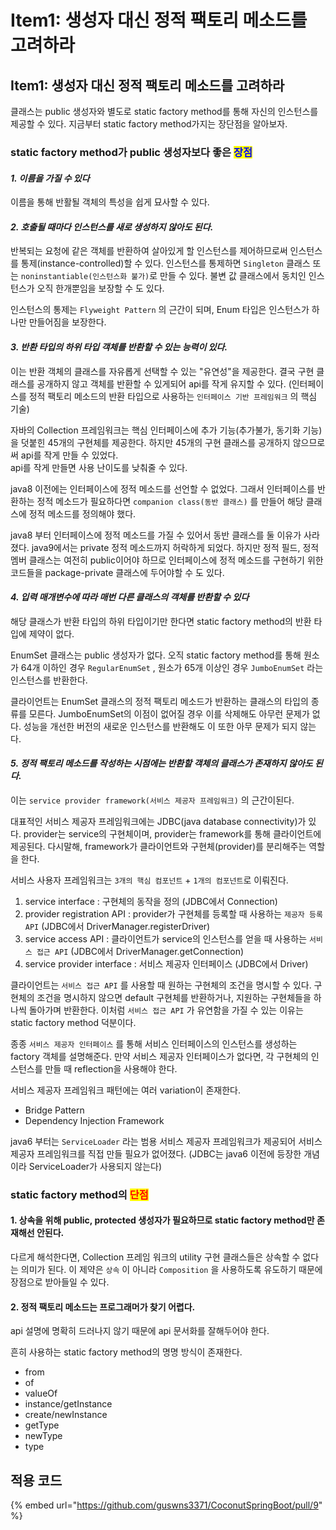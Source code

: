 # Item1: 생성자 대신 정적 팩토리 메소드를 고려하라

## Item1: 생성자 대신 정적 팩토리 메소드를 고려하라

클래스는 public 생성자와 별도로 static factory method를 통해 자신의 인스턴스를 제공할 수 있다. 지금부터 static factory method가지는 장단점을 알아보자.

### static factory method가 public 생성자보다 좋은 <mark style="color:blue;">장점</mark>

#### _**1. 이름을 가질 수 있다**_

이름을 통해 반활될 객체의 특성을 쉽게 묘사할 수 있다.

#### _**2. 호출될 때마다 인스턴스를 새로 생성하지 않아도 된다.**_

반복되는 요청에 같은 객체를 반환하여 살아있게 할 인스턴스를 제어하므로써 인스턴스를 통제(instance-controlled)할 수 있다. 인스턴스를 통제하면 `Singleton` 클래스 또는 `noninstantiable(인스턴스화 불가)`로 만들 수 있다. 불변 값 클래스에서 동치인 인스턴스가 오직 한개뿐임을 보장할 수 도 있다.

인스턴스의 통제는 `Flyweight Pattern` 의 근간이 되며, Enum 타입은 인스턴스가 하나만 만들어짐을 보장한다.

#### _**3. 반환 타입의 하위 타입 객체를 반환할 수 있는 능력이 있다.**_

이는 반환 객체의 클래스를 자유롭게 선택할 수 있는 "유연성"을 제공한다. 결국 구현 클래스를 공개하지 않고 객체를 반환할 수 있게되어 api를 작게 유지할 수 있다. (인터페이스를 정적 팩토리 메소드의 반환 타입으로 사용하는 `인터페이스 기반 프레임워크` 의 핵심 기술)

자바의 Collection 프레임워크는 핵심 인터페이스에 추가 기능(추가불가, 동기화 기능)을 덧붙힌 45개의 구현체를 제공한다. 하지만 45개의 구현 클래스를 공개하지 않으므로써 api를 작게 만들 수 있었다.\
api를 작게 만들면 사용 난이도를 낮춰줄 수 있다.

java8 이전에는 인터페이스에 정적 메소드를 선언할 수 없었다. 그래서 인터페이스를 반환하는 정적 메소드가 필요하다면 `companion class(동반 클래스)` 를 만들어 해당 클래스에 정적 메소드를 정의해야 했다.

java8 부터 인터페이스에 정적 메소드를 가질 수 있어서 동반 클래스를 둘 이유가 사라졌다. java9에서는 private 정적 메소드까지 허락하게 되었다. 하지만 정적 필드, 정적 멤버 클래스는 여전히 public이어야 하므로 인터페이스에 정적 메소드를 구현하기 위한 코드들을 package-private 클래스에 두어야할 수 도 있다.

#### _**4. 입력 매개변수에 따라 매번 다른 클래스의 객체를 반환할 수 있다**_

해당 클래스가 반환 타입의 하위 타입이기만 한다면 static factory method의 반환 타입에 제약이 없다.

EnumSet 클래스는 public 생성자가 없다. 오직 static factory method를 통해 원소가 64개 이하인 경우 `RegularEnumSet` , 원소가 65개 이상인 경우 `JumboEnumSet` 라는 인스턴스를 반환한다.

클라이언트는 EnumSet 클래스의 정적 팩토리 메소드가 반환하는 클래스의 타입의 종류를 모른다. JumboEnumSet의 이점이 없어질 경우 이를 삭제해도 아무런 문제가 없다. 성능을 개선한 버전의 새로운 인스턴스를 반환해도 이 또한 아무 문제가 되지 않는다.

#### _5. 정적 팩토리 메소드를 작성하는 시점에는 반환할 객체의 클래스가 존재하지 않아도 된다._

이는 `service provider framework(서비스 제공자 프레임워크)` 의 근간이된다.

대표적인 서비스 제공자 프레임워크에는 JDBC(java database connectivity)가 있다. provider는 service의 구현체이며, provider는 framework를 통해 클라이언트에 제공된다. 다시말해, framework가 클라이언트와 구현체(provider)를 분리해주는 역할을 한다.

서비스 사용자 프레임워크는 `3개의 핵심 컴포넌트` + `1개의 컴포넌트`로 이뤄진다.

1. service interface : 구현체의 동작을 정의 (JDBC에서 Connection)
2. provider registration API : provider가 구현체를 등록할 때 사용하는 `제공자 등록 API` (JDBC에서 DriverManager.registerDriver)
3. service access API : 클라이언트가 service의 인스턴스를 얻을 때 사용하는 `서비스 접근 API` (JDBC에서 DriverManager.getConnection)
4. service provider interface : 서비스 제공자 인터페이스 (JDBC에서 Driver)

클라이언트는 `서비스 접근 API` 를 사용할 때 원하는 구현체의 조건을 명시할 수 있다. 구현체의 조건을 명시하지 않으면 default 구현체를 반환하거나, 지원하는 구현체들을 하나씩 돌아가며 반환한다. 이처럼 `서비스 접근 API` 가 유연함을 가질 수 있는 이유는 static factory method 덕분이다.

종종 `서비스 제공자 인터페이스` 를 통해 서비스 인터페이스의 인스턴스를 생성하는 factory 객체를 설명해준다. 만약 서비스 제공자 인터페이스가 없다면, 각 구현체의 인스턴스를 만들 때 reflection을 사용해야 한다.

서비스 제공자 프레임워크 패턴에는 여러 variation이 존재한다.

* Bridge Pattern
* Dependency Injection Framework

java6 부터는 `ServiceLoader` 라는 범용 서비스 제공자 프레임워크가 제공되어 서비스 제공자 프레임워크를 직접 만들 필요가 없어졌다. (JDBC는 java6 이전에 등장한 개념이라 ServiceLoader가 사용되지 않는다)

### static factory method의 <mark style="color:red;">단점</mark>

#### 1. 상속을 위해 public, protected 생성자가 필요하므로 static factory method만 존재해선 안된다.

다르게 해석한다면, Collection 프레임 워크의 utility 구현 클래스들은 상속할 수 없다는 의미가 된다. 이 제약은 `상속` 이 아니라 `Composition` 을 사용하도록 유도하기 때문에 장점으로 받아들일 수 있다.

#### 2. 정적 팩토리 메소드는 프로그래머가 찾기 어렵다.

api 설명에 명확히 드러나지 않기 때문에 api 문서화를 잘해두어야 한다.

흔히 사용하는 static factory method의 명명 방식이 존재한다.

* from
* of
* valueOf
* instance/getInstance
* create/newInstance
* getType
* newType
* type

## 적용 코드

{% embed url="https://github.com/guswns3371/CoconutSpringBoot/pull/9" %}
